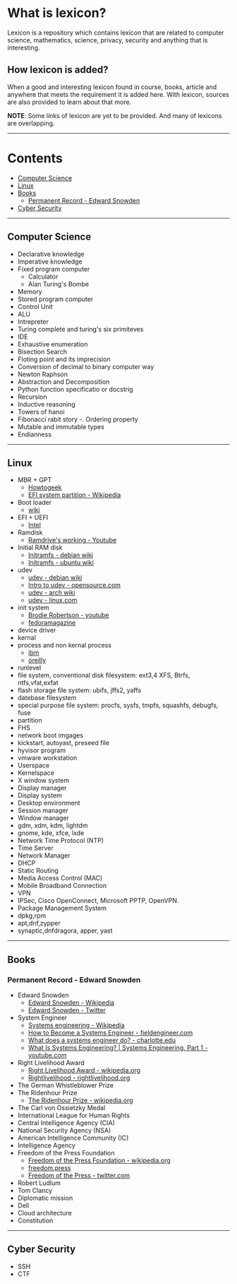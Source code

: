 
# What is lexicon?

Lexicon is a repository which contains lexicon that are related to computer science, mathematics, science, privacy, security and anything that is interesting.  

## How lexicon is added?

When a good and interesting lexicon found in course, books, article and anywhere that meets the requirement it is added here. With lexicon, sources are also provided to learn about that more.

**NOTE**: Some links of lexicon are yet to be provided. And many of lexicons are overlapping.

***

# Contents

- [Computer Science](#computer-science)
- [Linux](#linux)
- [Books](#books)
    - [Permanent Record - Edward Snowden](#permanent-record---edward-snowden)
- [Cyber Security](#cyber-security)

***

## Computer Science

- Declarative knowledge
- Imperative knowledge
- Fixed program computer
	- Calculator
	- Alan Turing's Bombe
- Memory
- Stored program computer
- Control Unit
- ALU
- Intrepreter
- Turing complete and turing's six primiteves
- IDE
- Exhaustive enumeration
- Bisection Search
- Floting point and its imprecision
- Conversion of decimal to binary computer way
- Newton Raphson
- Abstraction and Decomposition
- Python function specificatio or docstrig
- Recursion
- Inductive reasoning
- Towers of hanoi
- Fibonacci rabit story
-. Ordering property
- Mutable and immutable types
- Endianness

***

## Linux

- MBR + GPT
	- [Howtogeek](https://www.howtogeek.com/193669/whats-the-difference-between-gpt-and-mbr-when-partitioning-a-drive/)
	- [EFI system partition - Wikipedia](https://en.wikipedia.org/wiki/EFI_system_partition#Linux)
- Boot loader
	- [wiki](https://en.wikipedia.org/wiki/Linux_startup_process)
- EFI + UEFI
	- [Intel](https://www.intel.com/content/www/us/en/architecture-and-technology/unified-extensible-firmware-interface/efi-homepage-general-technology.html)
- Ramdisk
	- [Ramdrive's working - Youtube](https://www.youtube.com/watch?v=6pp_krChw_A)
- Initial RAM disk
	- [Initramfs - debian wiki](https://wiki.debian.org/initramfs)
	- [Initramfs - ubuntu wiki](https://wiki.ubuntu.com/Initramfs)
- udev
	- [udev - debian wiki](https://wiki.debian.org/udev) 
	- [Intro to udev - opensource.com](https://opensource.com/article/18/11/udev)
	- [udev - arch wiki](https://wiki.archlinux.org/title/udev) 
	- [udev - linux.com](https://www.linux.com/news/udev-introduction-device-management-modern-linux-system/)
- init system
	- [Brodie Robertson - youtube](https://www.youtube.com/watch?v=lDdVUlXLjx8)
	- [fedoramagazine](https://fedoramagazine.org/what-is-an-init-system/)
- device driver
- kernal
- process and non kernal process
	- [ibm](https://www.ibm.com/docs/en/aix/7.2?topic=processes-introduction-kernel)
	- [oreilly](https://www.oreilly.com/library/view/understanding-the-linux/0596002130/ch01s06.html)
- runlevel
- file system, conventional disk filesystem: ext3,4 XFS, Btrfs, ntfs,vfat,exfat
- flash storage file system: ubifs, jffs2, yaffs
- datebase filesystem
- special purpose file system: procfs, sysfs, tmpfs, squashfs, debugfs, fuse
- partition
- FHS
- network boot imgages
- kickstart, autoyast, preseed file
- hyvisor program
- vmware workstation
- Userspace
- Kernelspace
- X window system
- Display manager
- Display system
- Desktop environment
- Session manager
- Window manager
- gdm, xdm, kdm, lightdm
- gnome, kde, xfce, lxde
- Network Time Protocol (NTP)
- Time Server
- Network Manager
- DHCP
- Static Routing
- Media Access Control (MAC)
- Mobile Broadband Connection
- VPN
- IPSec, Cisco OpenConnect, Microsoft PPTP, OpenVPN.
- Package Management System
- dpkg,rpm
- apt,dnf,zypper
- synaptic,dnfdragora, apper, yast
 

***

## Books

### Permanent Record - Edward Snowden

- Edward Snowden
	- [Edward Snowden - Wikipedia](https://en.wikipedia.org/wiki/Edward_Snowden)
	- [Edward Snowden - Twitter](https://twitter.com/Snowden)
- System Engineer
	- [Systems engineering - Wikipedia](https://en.wikipedia.org/wiki/Systems_engineering)
	- [How to Become a Systems Engineer - fieldengineer.com](https://www.fieldengineer.com/skills/systems-engineer)
	- [What does a systems engineer do? - charlotte.edu](https://seem.charlotte.edu/faqs/what-does-systems-engineer-do)
	- [What Is Systems Engineering? | Systems Engineering, Part 1 - youtube.com](https://www.youtube.com/watch?v=pSfZutP9H-U)
- Right Livelihood Award
	- [Right Livelihood Award - wikipedia.org](https://en.wikipedia.org/wiki/Right_Livelihood_Award)
	- [Rightlivelihood - rightlivelihood.org](https://rightlivelihood.org/)
- The German Whistleblower Prize
- The Ridenhour Prize
	- [The Ridenhour Prize - wikipedia.org](https://en.wikipedia.org/wiki/The_Ridenhour_Prizes)
- The Carl von Ossietzky Medal
- International League for Human Rights 
- Central Intelligence Agency (CIA)
- National Security Agency (NSA) 
- American Intelligence Community (IC)
- Intelligence Agency
- Freedom of the Press Foundation
	- [Freedom of the Press Foundation - wikipedia.org](https://en.wikipedia.org/wiki/Freedom_of_the_Press_Foundation)
	- [freedom.press](https://freedom.press/)
	- [Freedom of the Press - twitter.com](https://twitter.com/FreedomofPress)
- Robert Ludlum
- Tom Clancy
- Diplomatic mission
- Dell
- Cloud architecture
- Constitution

***

## Cyber Security

- SSH
- CTF

